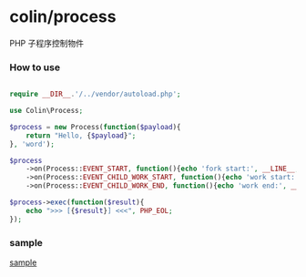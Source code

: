 # colin/process

PHP 子程序控制物件

### How to use

```php

require __DIR__.'/../vendor/autoload.php';

use Colin\Process;

$process = new Process(function($payload){
    return "Hello, {$payload}";
}, 'word');

$process
    ->on(Process::EVENT_START, function(){echo 'fork start:', __LINE__, PHP_EOL;})
    ->on(Process::EVENT_CHILD_WORK_START, function(){echo 'work start:', __LINE__, PHP_EOL;})
    ->on(Process::EVENT_CHILD_WORK_END, function(){echo 'work end:', __LINE__, PHP_EOL;});

$process->exec(function($result){
    echo ">>> [{$result}] <<<", PHP_EOL;
});

```

### sample

[sample]


[sample]:sample/main.php